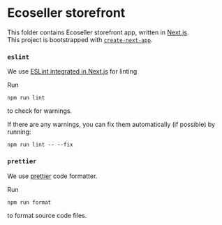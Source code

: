 # Ecoseller storefront

This folder contains Ecoseller storefront app, written in [Next.js](https://nextjs.org/).  
This project is bootstrapped with [`create-next-app`](https://github.com/vercel/next.js/tree/canary/packages/create-next-app).

### `eslint`
We use [ESLint integrated in Next.js](https://nextjs.org/docs/basic-features/eslint) for linting

Run
```shell
npm run lint
```
to check for warnings.

If there are any warnings, you can fix them automatically (if possible) by running:

```shell
npm run lint -- --fix 
```

### `prettier`
We use [prettier](https://prettier.io/) code formatter. 

Run

```shell
npm run format
```
to format source code files.
